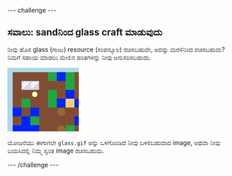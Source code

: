 --- challenge ---

## ಸವಾಲು: sandನಿಂದ glass craft ಮಾಡುವುದು

ನೀವು ಹೊಸ glass (ಗಾಜು) resource (ಸಂಪನ್ಮೂಲ) ರಚಿಸಬಹುದೇ, ಅದನ್ನು ಮರಳಿನಿಂದ ರಚಿಸಬಹುದು? ನಿಮಗೆ ಸಹಾಯ ಮಾಡಲು ಮೇಲಿನ ಹಂತಗಳನ್ನು ನೀವು ಅನುಸರಿಸಬಹುದು.

![screenshot](images/craft-glass.png)

ಯೋಜನೆಯು ಈಗಾಗಲೇ `glass.gif` ಅನ್ನು ಒಳಗೊಂಡಿದೆ ನೀವು ಬಳಸಬಹುದಾದ image, ಅಥವಾ ನೀವು ಬಯಸಿದಲ್ಲಿ ನಿಮ್ಮ ಸ್ವಂತ image ರಚಿಸಬಹುದು.

--- /challenge ---